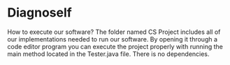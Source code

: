 # Diagnoself
How to execute our software?
The folder named CS Project includes all of our implementations needed to run our software. By opening it through a code editor program you can execute the project properly with running the main method located in the Tester.java file. There is no dependencies.

